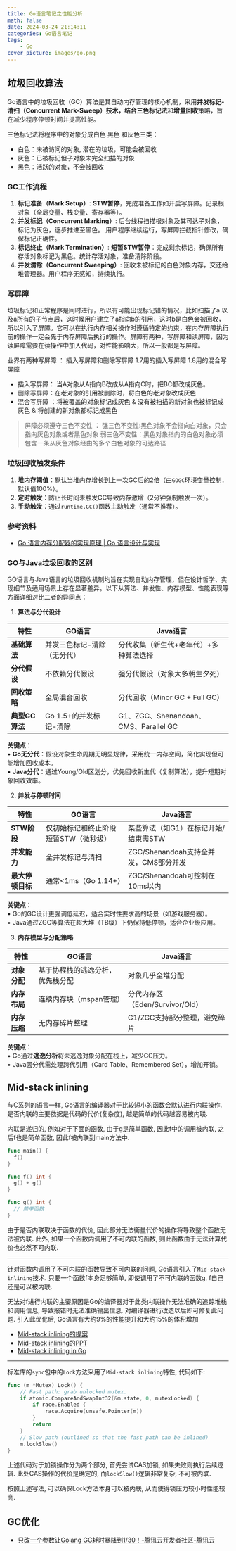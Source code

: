 ```yaml
---
title: Go语言笔记之性能分析
math: false
date: 2024-03-24 21:14:11
categories: Go语言笔记
tags: 
    - Go
cover_picture: images/go.png
---
```




垃圾回收算法
--------------------

Go语言中的垃圾回收（GC）算法是其自动内存管理的核心机制，采用**并发标记-清扫（Concurrent Mark-Sweep）**技术，结合**三色标记法**和**增量回收**策略，旨在减少程序停顿时间并提高性能。

三色标记法将程序中的对象分成白色 黑色 和灰色三类：

- 白色：未被访问的对象, 潜在的垃圾，可能会被回收
- 灰色：已被标记但子对象未完全扫描的对象
- 黑色：活跃的对象，不会被回收

### GC工作流程

1. **标记准备（Mark Setup）**: **STW暂停**，完成准备工作如开启写屏障。记录根对象（全局变量、栈变量、寄存器等）。
2. **并发标记（Concurrent Marking）**: 后台线程扫描根对象及其可达子对象，标记为灰色，逐步推进至黑色。 用户程序继续运行，写屏障拦截指针修改，确保标记正确性。
3. **标记终止（Mark Termination）**: **短暂STW暂停**：完成剩余标记，确保所有存活对象标记为黑色。统计存活对象，准备清除阶段。
4. **并发清除（Concurrent Sweeping）**: 回收未被标记的白色对象内存，交还给堆管理器。用户程序无感知，持续执行。


### 写屏障

垃圾标记和正常程序是同时进行，所以有可能出现标记错的情况，比如扫描了a 以及a所有的子节点后，这时候用户建立了a指向b的引用，这时b是白色会被回收，所以引入了屏障。它可以在执行内存相关操作时遵循特定的约束，在内存屏障执行前的操作一定会先于内存屏障后执行的操作。屏障有两种，写屏障和读屏障，因为读屏障需要在读操作中加入代码，对性能影响大，所以一般都是写屏障。

业界有两种写屏障 ： 插入写屏障和删除写屏障 1.7用的插入写屏障 1.8用的混合写屏障

- 插入写屏障： 当A对象从A指向B改成从A指向C时，把BC都改成灰色。
- 删除写屏障：在老对象的引用被删除时，将白色的老对象改成灰色
- 混合写屏障 ：将被覆盖的对象标记成灰色 & 没有被扫描的新对象也被标记成灰色 & 将创建的新对象都标记成黑色

> 屏障必须遵守三色不变性 ： 强三色不变性:黑色对象不会指向白对象，只会指向灰色对象或者黑色对象 弱三色不变性：黑色对象指向的白色对象必须包含一条从灰色对象经由的多个白色对象的可达路径

### 垃圾回收触发条件

1. **堆内存阈值**：默认当堆内存增长到上一次GC后的2倍（由`GOGC`环境变量控制，默认值100%）。
2. **定时触发**：防止长时间未触发GC导致内存激增（2分钟强制触发一次）。
3. **手动触发**：通过`runtime.GC()`函数主动触发（通常不推荐）。

### 参考资料

- [Go 语言内存分配器的实现原理 | Go 语言设计与实现](https://draveness.me/golang/docs/part3-runtime/ch07-memory/golang-memory-allocator/)



### GO与Java垃圾回收的区别

GO语言与Java语言的垃圾回收机制均旨在实现自动内存管理，但在设计哲学、实现细节及适用场景上存在显著差异。以下从算法、并发性、内存模型、性能表现等方面详细对比二者的异同点：

1. **算法与分代设计**

| **特性**               | **GO语言**                          | **Java语言**                          |
|-------------------------|-------------------------------------|---------------------------------------|
| **基础算法**           | 并发三色标记-清除（无分代）         | 分代收集（新生代+老年代）+多种算法选择 |
| **分代假设**           | 不依赖分代假设                     | 强分代假设（对象大多朝生夕死）       |
| **回收策略**           | 全局混合回收                       | 分代回收（Minor GC + Full GC）        |
| **典型GC算法**         | Go 1.5+的并发标记-清除             | G1、ZGC、Shenandoah、CMS、Parallel GC |

**关键点**：  
• **Go无分代**：假设对象生命周期无明显规律，采用统一内存空间，简化实现但可能增加回收成本。  
• **Java分代**：通过Young/Old区划分，优先回收新生代（复制算法），提升短期对象回收效率。

2. **并发与停顿时间**

| **特性**               | **GO语言**                          | **Java语言**                          |
|-------------------------|-------------------------------------|---------------------------------------|
| **STW阶段**           | 仅初始标记和终止阶段短暂STW（微秒级）| 某些算法（如G1）在标记开始/结束需STW  |
| **并发能力**           | 全并发标记与清扫                   | ZGC/Shenandoah支持全并发，CMS部分并发 |
| **最大停顿目标**       | 通常<1ms（Go 1.14+）               | ZGC/Shenandoah可控制在10ms以内       |

**关键点**：  
• Go的GC设计更强调低延迟，适合实时性要求高的场景（如游戏服务器）。  
• Java通过ZGC等算法在超大堆（TB级）下仍保持低停顿，适合企业级应用。

3. **内存模型与分配策略**

| **特性**               | **GO语言**                          | **Java语言**                          |
|-------------------------|-------------------------------------|---------------------------------------|
| **对象分配**           | 基于协程栈的逃逸分析，优先栈分配    | 对象几乎全堆分配                      |
| **内存布局**           | 连续内存块（mspan管理）             | 分代内存区（Eden/Survivor/Old）       |
| **内存压缩**           | 无内存碎片整理                      | G1/ZGC支持部分整理，避免碎片          |

**关键点**：  
• Go通过**逃逸分析**将未逃逸对象分配在栈上，减少GC压力。  
• Java因分代需处理跨代引用（Card Table、Remembered Set），增加开销。



Mid-stack inlining
--------------------

与C系列的语言一样, Go语言的编译器对于比较短小的函数会默认进行内联操作. 是否内联的主要依据是代码的代价(复杂度), 越是简单的代码越容易被内联. 

内联是递归的, 例如对于下面的函数, 由于g是简单函数, 因此f中的调用被内联, 之后f也是简单函数, 因此f被内联到main方法中.

```go
func main() {
  f()
}

func f() int {
  g() + g()
}

func g() int {
  // 简单函数
}
```

由于是否内联取决于函数的代价, 因此部分无法衡量代价的操作将导致整个函数无法被内联. 此外, 如果一个函数内调用了不可内联的函数, 则此函数由于无法计算代价也必然不可内联.

--------

针对函数内调用了不可内联的函数导致不可内联的问题, Go语言引入了`Mid-stack inlining`技术. 只要一个函数f本身足够简单, 即使调用了不可内联的函数g, f自己还是可以被内联.

无法对f进行内联的主要原因是Go的编译器对于此类内联操作无法准确的追踪堆栈和调用信息, 导致报错时无法准确输出信息. 对编译器进行改造以后即可修复此问题. 引入此优化后, Go语言有大约9%的性能提升和大约15%的体积增加


- [Mid-stack inlining的提案](https://go.googlesource.com/proposal/+/master/design/19348-midstack-inlining.md)
- [Mid-stack inlining的PPT](https://docs.google.com/presentation/d/1Wcblp3jpfeKwA0Y4FOmj63PW52M_qmNqlQkNaLj0P5o/edit#slide=id.p)
- [Mid-stack inlining in Go](https://dave.cheney.net/2020/05/02/mid-stack-inlining-in-go)


--------------

标准库的`sync`包中的`Lock`方法采用了`Mid-stack inlining`特性, 代码如下:

```go
func (m *Mutex) Lock() {
	// Fast path: grab unlocked mutex.
	if atomic.CompareAndSwapInt32(&m.state, 0, mutexLocked) {
		if race.Enabled {
			race.Acquire(unsafe.Pointer(m))
		}
		return
	}
	// Slow path (outlined so that the fast path can be inlined)
	m.lockSlow()
}
```

上述代码对于加锁操作分为两个部分, 首先尝试CAS加锁, 如果失败则执行后续逻辑. 此处CAS操作的代价是确定的, 而`lockSlow()`逻辑非常复杂, 不可被内联. 

按照上述写法, 可以确保Lock方法本身可以被内联, 从而使得锁压力较小时性能较高.




GC优化
--------------


- [只改一个参数让Golang GC耗时暴降到1/30！-腾讯云开发者社区-腾讯云](https://cloud.tencent.com/developer/article/2356881)